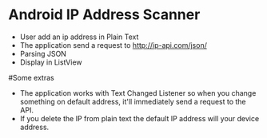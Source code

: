 # Android IP Address Scanner

- User add an ip address in Plain Text
- The application send a request to http://ip-api.com/json/
- Parsing JSON
- Display in ListView

#Some extras
- The application works with Text Changed Listener so when you change something on default address, it'll immediately send a request to the API.
- If you delete the IP from plain text the default IP address will your device address.
